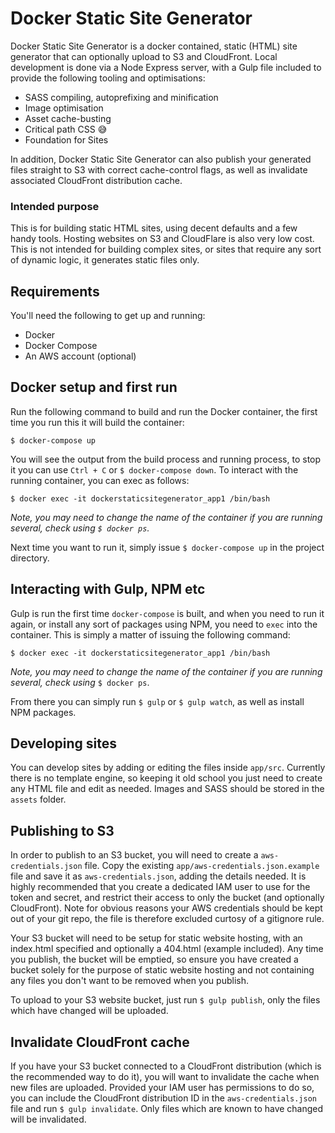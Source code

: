 # Docker Static Site Generator

Docker Static Site Generator is a docker contained, static (HTML) site generator that can optionally upload to S3 and CloudFront. Local development is done via a Node Express server, with a Gulp file included to provide the following tooling and optimisations:

- SASS compiling, autoprefixing and minification
- Image optimisation
- Asset cache-busting
- Critical path CSS :sweat_smile:
- Foundation for Sites

In addition, Docker Static Site Generator can also publish your generated files straight to S3 with correct cache-control flags, as well as invalidate associated CloudFront distribution cache.

### Intended purpose

This is for building static HTML sites, using decent defaults and a few handy tools. Hosting websites on S3 and CloudFlare is also very low cost. This is not intended for building complex sites, or sites that require any sort of dynamic logic, it generates static files only.

## Requirements

You'll need the following to get up and running:

- Docker
- Docker Compose
- An AWS account (optional)

## Docker setup and first run

Run the following command to build and run the Docker container, the first time you run this it will build the container:

    $ docker-compose up

You will see the output from the build process and running process, to stop it you can use `Ctrl + C` or `$ docker-compose down`. To interact with the running container, you can exec as follows:

    $ docker exec -it dockerstaticsitegenerator_app1 /bin/bash

*Note, you may need to change the name of the container if you are running several, check using `$ docker ps`.*

Next time you want to run it, simply issue `$ docker-compose up` in the project directory.

## Interacting with Gulp, NPM etc

Gulp is run the first time `docker-compose` is built, and when you need to run it again, or install any sort of packages using NPM, you need to `exec` into the container. This is simply a matter of issuing the following command:

    $ docker exec -it dockerstaticsitegenerator_app1 /bin/bash

*Note, you may need to change the name of the container if you are running several, check using* `$ docker ps`.

From there you can simply run `$ gulp` or `$ gulp watch`, as well as install NPM packages.

## Developing sites

You can develop sites by adding or editing the files inside `app/src`. Currently there is no template engine, so keeping it old school you just need to create any HTML file and edit as needed. Images and SASS should be stored in the `assets` folder.

## Publishing to S3

In order to publish to an S3 bucket, you will need to create a `aws-credentials.json` file. Copy the existing `app/aws-credentials.json.example` file and save it as `aws-credentials.json`, adding the details needed. It is highly recommended that you create a dedicated IAM user to use for the token and secret, and restrict their access to only the bucket (and optionally CloudFront). Note for obvious reasons your AWS credentials should be kept out of your git repo, the file is therefore excluded curtosy of a gitignore rule.

Your S3 bucket will need to be setup for static website hosting, with an index.html specified and optionally a 404.html (example included). Any time you publish, the bucket will be emptied, so ensure you have created a bucket solely for the purpose of static website hosting and not containing any files you don't want to be removed when you publish.

To upload to your S3 website bucket, just run `$ gulp publish`, only the files which have changed will be uploaded.

## Invalidate CloudFront cache

If you have your S3 bucket connected to a CloudFront distribution (which is the recommended way to do it), you will want to invalidate the cache when new files are uploaded. Provided your IAM user has permissions to do so, you can include the CloudFront distribution ID in the `aws-credentials.json` file and run `$ gulp invalidate`. Only files which are known to have changed will be invalidated.
